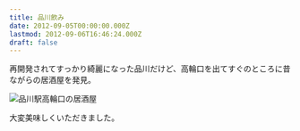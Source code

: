 ```yaml
---
title: 品川飲み
date: 2012-09-05T00:00:00.000Z
lastmod: 2012-09-06T16:46:24.000Z
draft: false
---
```


再開発されてすっかり綺麗になった品川だけど、高輪口を出てすぐのところに昔ながらの居酒屋を発見。

![品川駅高輪口の居酒屋](@/assets/flickr/7944333560.jpg "品川駅高輪口の居酒屋")

大変美味しくいただきました。
